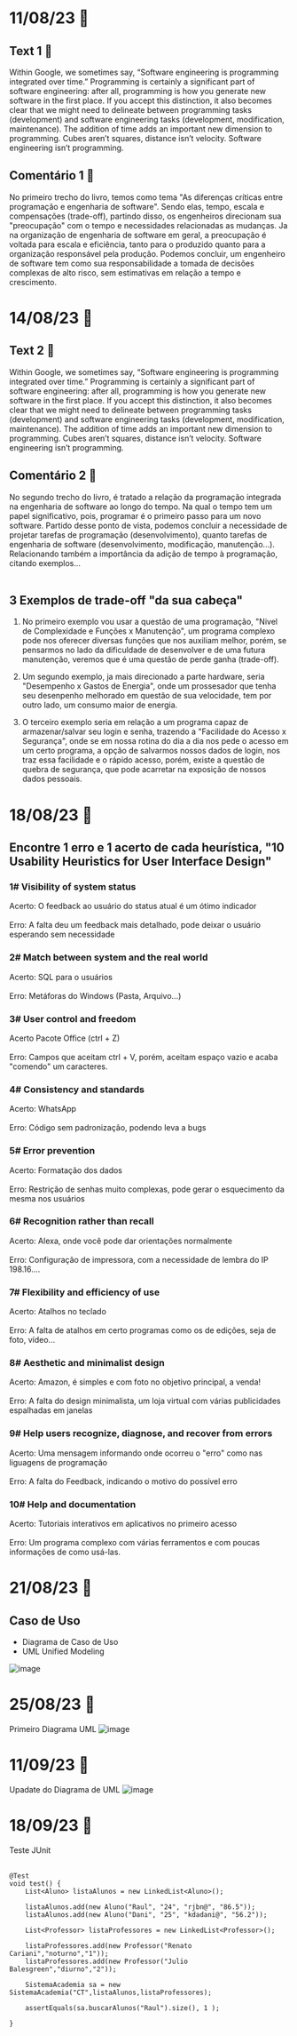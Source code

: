 # **11/08/23** 📅
<h2>Text 1 📄 </h2>
Within Google, we sometimes say, “Software engineering is programming integrated over time.” Programming is certainly a significant part of software engineering: after all, programming is how you generate new software in the first place. If you accept this distinction, it also becomes clear that we might need to delineate between programming tasks (development) and software engineering tasks (development, modification, maintenance). The addition of time adds an important new dimension to programming. Cubes aren’t squares, distance isn’t velocity. Software engineering isn’t programming.

<h2>Comentário 1 💬 </h2> 
No primeiro trecho do livro, temos como tema "As diferenças críticas entre programação e engenharia de software". Sendo elas, tempo, escala e compensações (trade-off), partindo disso, os engenheiros direcionam sua "preocupação" com o tempo e necessidades relacionadas as mudanças. Ja na organização de engenharia de software em geral, a preocupação é voltada para escala e eficiência, tanto para o produzido quanto para a organização responsável pela produção. Podemos concluir, um engenheiro de software tem como sua responsabilidade a tomada de decisões complexas de alto risco, sem estimativas em relação a tempo e crescimento.

# **14/08/23** 📅
<h2>Text 2 📄 </h2> 
Within Google, we sometimes say, “Software engineering is programming integrated over time.” Programming is certainly a significant part of software engineering: after all, programming is how you generate new software in the first place. If you accept this distinction, it also becomes clear that we might need to delineate between programming tasks (development) and software engineering tasks (development, modification, maintenance). The addition of time adds an important new dimension to programming. Cubes aren’t squares, distance isn’t velocity. Software engineering isn’t programming.

<h2>Comentário 2 💬 </h2>
No segundo trecho do livro, é tratado a relação da programação integrada na engenharia de software ao longo do tempo. Na qual o tempo tem um papel significativo, pois, programar é o primeiro passo para um novo software. Partido desse ponto de vista, podemos concluir a necessidade de projetar tarefas de programação (desenvolvimento), quanto tarefas de engenharia de software (desenvolvimento, modificação, manutenção...). Relacionando também a importância da adição de tempo à programação, citando exemplos...<br></br>

<h2>3 Exemplos de trade-off "da sua cabeça"</h2>

1. No primeiro exemplo vou usar a questão de uma programação, "Nivel de Complexidade e Funções x Manutenção", um programa complexo pode nos oferecer diversas funções que nos auxiliam melhor, porém, se pensarmos no lado da dificuldade de desenvolver e de uma futura manutenção, veremos que é uma questão de perde ganha (trade-off). 

2. Um segundo exemplo, ja mais direcionado a parte hardware, seria "Desempenho x Gastos de Energia", onde um prossesador que tenha seu desenpenho melhorado em questão de sua velocidade, tem por outro lado, um consumo maior de energia.

3. O terceiro exemplo seria em relação a um programa capaz de armazenar/salvar seu login e senha, trazendo a "Facilidade do Acesso x Segurança", onde se em nossa rotina do dia a dia nos pede o acesso em um certo programa, a opção de salvarmos nossos dados de login, nos traz essa facilidade e o rápido acesso, porém, existe a questão de quebra de segurança, que pode acarretar na exposição de nossos dados pessoais. 

# **18/08/23** 📅
<h2>Encontre 1 erro e 1 acerto de cada heurística, "10 Usability Heuristics for User Interface Design"</h2>

<h3>1# Visibility of system status</h3>
Acerto: O feedback ao usuário do status atual  é um ótimo indicador<br></br>
Erro: A falta deu um feedback mais detalhado, pode deixar o usuário esperando sem necessidade

<h3>2# Match between system and the real world</h3>
Acerto: SQL para o usuários <br></br>
Erro: Metáforas do Windows (Pasta, Arquivo...)

<h3>3# User control and freedom</h3>
Acerto Pacote Office (ctrl + Z) <br></br>
Erro: Campos que aceitam ctrl + V, porém, aceitam espaço vazio e acaba "comendo" um caracteres. 

<h3>4# Consistency and standards</h3>
Acerto: WhatsApp <br></br>
Erro: Código sem padronização, podendo leva a bugs

<h3>5# Error prevention</h3>
Acerto: Formatação dos dados <br></br>
Erro: Restrição de senhas muito complexas, pode gerar o esquecimento da mesma nos usuários

<h3>6# Recognition rather than recall</h3>
Acerto: Alexa, onde você pode dar orientações normalmente <br></br>
Erro: Configuração de impressora, com a necessidade de lembra do IP 198.16....

<h3>7# Flexibility and efficiency of use</h3>
Acerto: Atalhos no teclado <br></br>
Erro: A falta de atalhos em certo programas como os de edições, seja de foto, vídeo... 

<h3>8# Aesthetic and minimalist design</h3>
Acerto: Amazon, é simples e com foto no objetivo principal, a venda! <br></br>
Erro: A falta do design minimalista, um loja virtual com várias publicidades espalhadas em janelas 

<h3>9# Help users recognize, diagnose, and recover from errors</h3>
Acerto: Uma mensagem informando onde ocorreu o "erro" como nas liguagens de programação <br></br>
Erro: A falta do Feedback, indicando o motivo do possível erro

<h3>10# Help and documentation</h3>
Acerto: Tutoriais interativos em aplicativos no primeiro acesso <br></br>
Erro: Um programa complexo com várias ferramentos e com poucas informações de como usá-las.

# **21/08/23** 📅
<h2>Caso de Uso</h2>

* Diagrama de Caso de Uso
* UML Unified Modeling 

![image](https://github.com/raulnt/Bertoti/assets/127263427/03d84ffe-bb16-4f1c-88e0-3777d3c3d762)


# **25/08/23** 📅
Primeiro Diagrama UML ![image](https://github.com/raulnt/Bertoti/assets/127263427/efa46bb9-b892-471a-a217-a4ed21826f46)



# **11/09/23** 📅
Upadate do Diagrama de UML ![image](https://github.com/raulnt/Bertoti/assets/127263427/a25d0cc7-e460-4b83-86ea-39e578ed687a)

# **18/09/23** 📅
<summary> Teste JUnit </summary>
<br>

	@Test
	void test() {
		List<Aluno> listaAlunos = new LinkedList<Aluno>();
		
		listaAlunos.add(new Aluno("Raul", "24", "rjbn@", "86.5"));
		listaAlunos.add(new Aluno("Dani", "25", "kdadani@", "56.2"));
		
		List<Professor> listaProfessores = new LinkedList<Professor>();
		
		listaProfessores.add(new Professor("Renato Cariani","noturno","1"));
		listaProfessores.add(new Professor("Julio Balesgreen","diurno","2"));
		
		SistemaAcademia sa = new SistemaAcademia("CT",listaAlunos,listaProfessores);
		
		assertEquals(sa.buscarAlunos("Raul").size(), 1 );

	}
